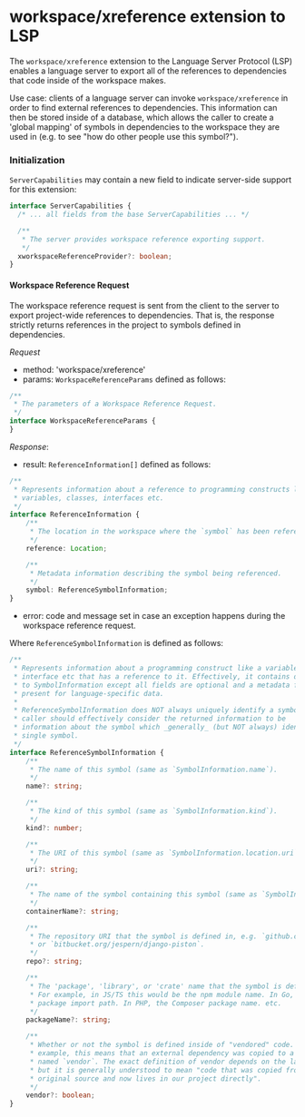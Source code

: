 # workspace/xreference extension to LSP

The `workspace/xreference` extension to the Language Server Protocol (LSP) enables a language server to export all of the references to dependencies that code inside of the workspace makes.

Use case: clients of a language server can invoke `workspace/xreference` in order to find external references to dependencies. This information can then be stored inside of a database, which allows the caller to create a 'global mapping' of symbols in dependencies to the workspace they are used in (e.g. to see "how do other people use this symbol?").

### Initialization

`ServerCapabilities` may contain a new field to indicate server-side support for this extension:

```typescript
interface ServerCapabilities {
  /* ... all fields from the base ServerCapabilities ... */

  /**
   * The server provides workspace reference exporting support.
   */
  xworkspaceReferenceProvider?: boolean;
}
```

#### Workspace Reference Request

The workspace reference request is sent from the client to the server to export project-wide references to dependencies. That is, the response strictly returns references in the project to symbols defined in dependencies.

_Request_
* method: 'workspace/xreference'
* params: `WorkspaceReferenceParams` defined as follows:
```typescript
/**
 * The parameters of a Workspace Reference Request.
 */
interface WorkspaceReferenceParams {
}
```

_Response_:
* result: `ReferenceInformation[]` defined as follows:
```typescript
/**
 * Represents information about a reference to programming constructs like
 * variables, classes, interfaces etc.
 */
interface ReferenceInformation {
	/**
	 * The location in the workspace where the `symbol` has been referenced.
	 */
	reference: Location;

	/**
	 * Metadata information describing the symbol being referenced.
	 */
	symbol: ReferenceSymbolInformation;
}
```
* error: code and message set in case an exception happens during the workspace reference request.

Where `ReferenceSymbolInformation` is defined as follows:

```typescript
/**
 * Represents information about a programming construct like a variable, class,
 * interface etc that has a reference to it. Effectively, it contains data similar
 * to SymbolInformation except all fields are optional and a metadata field is
 * present for language-specific data.
 *
 * ReferenceSymbolInformation does NOT always uniquely identify a symbol. The
 * caller should effectively consider the returned information to be
 * information about the symbol which _generally_ (but NOT always) identifies a
 * single symbol.
 */
interface ReferenceSymbolInformation {
    /**
     * The name of this symbol (same as `SymbolInformation.name`).
     */
    name?: string;

    /**
     * The kind of this symbol (same as `SymbolInformation.kind`).
     */
    kind?: number;

    /**
     * The URI of this symbol (same as `SymbolInformation.location.uri`).
     */
    uri?: string;

    /**
     * The name of the symbol containing this symbol (same as `SymbolInformation.containerName`).
     */
    containerName?: string;

    /**
     * The repository URI that the symbol is defined in, e.g. `github.com/golang/go`
     * or `bitbucket.org/jespern/django-piston`.
     */
    repo?: string;

    /**
     * The 'package', 'library', or 'crate' name that the symbol is defined in.
     * For example, in JS/TS this would be the npm module name. In Go, the full
     * package import path. In PHP, the Composer package name. etc.
     */
    packageName?: string;

    /**
     * Whether or not the symbol is defined inside of "vendored" code. In Go, for
     * example, this means that an external dependency was copied to a subdirectory
     * named `vendor`. The exact definition of vendor depends on the language,
     * but it is generally understood to mean "code that was copied from it's
     * original source and now lives in our project directly".
     */
    vendor?: boolean;
}
```
